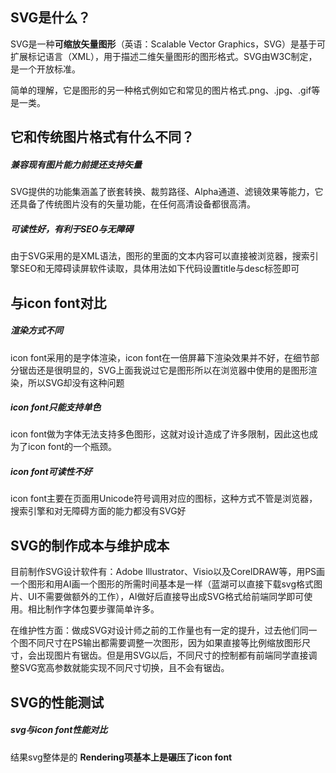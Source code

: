 ## SVG是什么？

SVG是一种**可缩放矢量图形**（英语：Scalable Vector Graphics，SVG）是基于可扩展标记语言（XML），用于描述二维矢量图形的图形格式。SVG由W3C制定，是一个开放标准。

简单的理解，它是图形的另一种格式例如它和常见的图片格式.png、.jpg、.gif等是一类。

## 它和传统图片格式有什么不同？

##### **兼容现有图片能力前提还支持矢量**

SVG提供的功能集涵盖了嵌套转换、裁剪路径、Alpha通道、滤镜效果等能力，它还具备了传统图片没有的矢量功能，在任何高清设备都很高清。

##### **可读性好，有利于SEO与无障碍**

由于SVG采用的是XML语法，图形的里面的文本内容可以直接被浏览器，搜索引擎SEO和无障碍读屏软件读取，具体用法如下代码设置title与desc标签即可

## 与icon font对比

##### 渲染方式不同

icon font采用的是字体渲染，icon font在一倍屏幕下渲染效果并不好，在细节部分锯齿还是很明显的，SVG上面我说过它是图形所以在浏览器中使用的是图形渲染，所以SVG却没有这种问题

##### icon font只能支持单色

icon font做为字体无法支持多色图形，这就对设计造成了许多限制，因此这也成为了icon font的一个瓶颈。

##### icon font可读性不好

icon font主要在页面用Unicode符号调用对应的图标，这种方式不管是浏览器，搜索引擎和对无障碍方面的能力都没有SVG好

## SVG的制作成本与维护成本

目前制作SVG设计软件有：Adobe Illustrator、Visio以及CorelDRAW等，用PS画一个图形和用AI画一个图形的所需时间基本是一样（蓝湖可以直接下载svg格式图片、UI不需要做额外的工作），AI做好后直接导出成SVG格式给前端同学即可使用。相比制作字体包要步骤简单许多。

在维护性方面：做成SVG对设计师之前的工作量也有一定的提升，过去他们同一个图不同尺寸在PS输出都需要调整一次图形，因为如果直接等比例缩放图形尺寸，会出现图片有锯齿。但是用SVG以后，不同尺寸的控制都有前端同学直接调整SVG宽高参数就能实现不同尺寸切换，且不会有锯齿。

## SVG的性能测试

##### svg与icon font性能对比

结果svg整体是的 **Rendering项基本上是碾压了icon font**

